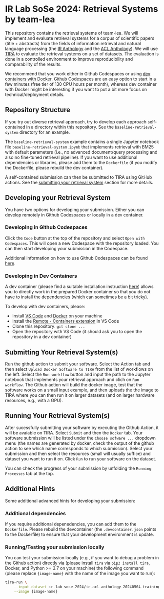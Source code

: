 # IR Lab SoSe 2024: Retrieval Systems by team-lea

This repository contains the retrieval systems of team-lea. We will implement and evaluate retrieval systems for a corpus of scientific papers (title + abstracts) from the fields of information retrieval and natural language processing (the [IR Anthology](https://ir.webis.de/anthology/) and the [ACL Anthology](https://aclanthology.org/)). We will use [TIRA](https://www.tira.io/) to evaluate the retrieval systems on a set of datasets. The evaluation is done in a controlled environment to improve reproducibility and comparability of the results.

We recommend that you work either in Github Codespaces or using [dev containers with Docker](https://code.visualstudio.com/docs/devcontainers/containers). Github Codespaces are an easy option to start in a few minutes (free tier of 130 CPU hours per month), whereas dev container with Docker might be interesting if you want to put a bit more focus on technical/deployment details.

## Repository Structure

If you try out diverse retrieval approach, try to develop each approach self-contained in a directory within this repository. See the `baseline-retrieval-system` directory for an example.

The `baseline-retrieval-system` example contains a single Jupyter notebook  file `baseline-retrieval-system.ipynb` that implements retrieval with BM25 with default parameters (i.e., no advanced document/query processing and also no fine-tuned retrieval pipeline). If you want to use additional dependencies or libraries, please add them to the `Dockerfile` (if you modify the Dockerfile, please rebuild the dev container).

A self-contained submission can then be submitted to TIRA using GitHub actions. See the [submitting your retrieval system](#submitting-your-retrieval-systems) section for more details.

## Developing your Retrieval System

You have two options for developing your submission. Either you can develop remotely in Github Codespaces or locally in a dev container.

### Developing in Github Codespaces

Click the `Code` button at the top of the repository and select `Open with Codespaces`. This will open a new Codespace with the repository loaded. You can then start developing your submission in the Codespace.

Additional information on how to use Github Codespaces can be found [here](https://docs.github.com/en/codespaces/).

### Developing in Dev Containers

A dev container (please find a suitable installation instruction [here](https://code.visualstudio.com/docs/devcontainers/containers)) allows you to directly work in the prepared Docker container so that you do not have to install the dependencies (which can sometimes be a bit tricky).

To develop with dev containers, please:

- Install [VS Code](https://code.visualstudio.com/download) and [Docker](https://docs.docker.com/engine/install/) on your machine
- Install the [Remote - Containers extension](https://marketplace.visualstudio.com/items?itemName=ms-vscode-remote.remote-containers) in VS Code
- Clone this repository: `git clone ...`
- Open the repository with VS Code (it should ask you to open the repository in a dev container)

## Submitting Your Retrieval System(s)

Run the github action to submit your software. Select the Action tab and then select `Upload Docker Software to TIRA` from the list of workflows on the left. Select the `Run workflow` button and input the path to the Jupyter notebook that implements your retrieval approach and clich on `Run workflow`. The Github action will build the docker image, test that the software works on a small input example, and then uploads the the image to TIRA where you can then run it on larger datasets (and on larger hardware resources, e.g., with a GPU).

## Running Your Retrieval System(s)

After sucessfully submitting your software by executing the Github Action, it will be avaiable on TIRA. Select `Submit` and then the `Docker` tab. Your software submission will be listed under the `Choose sofware ...` dropdown menu (the names are generated by docker, check the output of the github action to see which name corresponds to which submission). Select your submission and then select the resources (small will usually suffice) and dataset you want to run it on. Click `Run` to run your software on the dataset.

You can check the progress of your submission by unfolding the `Running Processes` tab at the top.

## Additional Hints

Some additional advanced hints for developing your submission:

### Additional dependencies

If you require additional depenedencies, you can add them to the `Dockerfile`. Please rebuild the devcontainer (the `.devcontainer.json` points to the Dockerfile) to ensure that your development environment is update.

### Running/Testing your submission locally

You can test your submission locally (e.g., if you want to debug a problem in the Github action) directly via (please install `tira` via `pip3 install tira`, Docker, and Python >= 3.7 on your machine) the following command (please replace `{image-name}` with the name of the image you want to run):

```bash
tira-run \
    --input-dataset ir-lab-sose-2024/ir-acl-anthology-20240504-training \
    --image {image-name}
```


